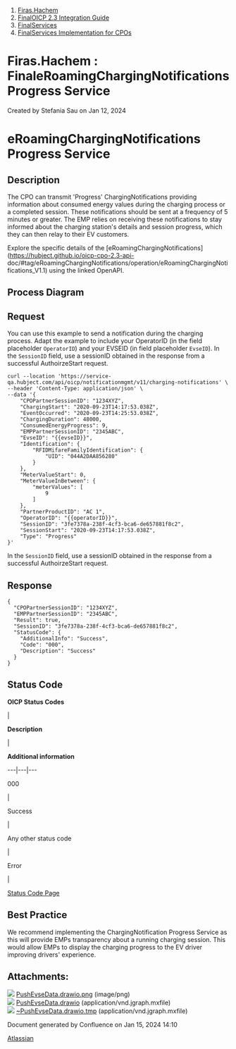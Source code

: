   1. [Firas.Hachem](index.html)
  2. [FinalOICP 2.3 Integration Guide](FinalOICP-2.3-Integration-Guide_3626500097.html)
  3. [FinalServices](FinalServices_3626500498.html)
  4. [FinalServices Implementation for CPOs](FinalServices-Implementation-for-CPOs_3626500540.html)

#  Firas.Hachem : FinaleRoamingChargingNotifications Progress Service

Created by  Stefania Sau on Jan 12, 2024

# eRoamingChargingNotifications Progress Service

## Description

The CPO can transmit 'Progress' ChargingNotifications providing information
about consumed energy values during the charging process or a completed
session. These notifications should be sent at a frequency of 5 minutes or
greater. The EMP relies on receiving these notifications to stay informed
about the charging station's details and session progress, which they can then
relay to their EV customers.

Explore the specific details of the
[eRoamingChargingNotifications](https://hubject.github.io/oicp-cpo-2.3-api-
doc/#tag/eRoamingChargingNotifications/operation/eRoamingChargingNotifications_V1.1)
using the linked OpenAPI.

## Process Diagram

## Request

You can use this example to send a notification during the charging process.
Adapt the example to include your OperatorID (in the field placeholder
`OperatorID`) and your EVSEID (in field placeholder `EvseID`). In the
`SessionID` field, use a sessionID obtained in the response from a successful
AuthoirzeStart request.

    
    
    curl --location 'https://service-qa.hubject.com/api/oicp/notificationmgmt/v11/charging-notifications' \
    --header 'Content-Type: application/json' \
    --data '{
        "CPOPartnerSessionID": "1234XYZ",
        "ChargingStart": "2020-09-23T14:17:53.038Z",
        "EventOccurred": "2020-09-23T14:25:53.038Z",
        "ChargingDuration": 48000,
        "ConsumedEnergyProgress": 9,
        "EMPPartnerSessionID": "2345ABC",
        "EvseID": "{{evseID}}",
        "Identification": {
            "RFIDMifareFamilyIdentification": {
                "UID": "044A2DAA856280"
            }
        },
        "MeterValueStart": 0,
        "MeterValueInBetween": {
            "meterValues": [
                9
            ]
        },
        "PartnerProductID": "AC 1",
        "OperatorID": "{{operatorID}}",
        "SessionID": "3fe7378a-238f-4cf3-bca6-de657881f8c2",
        "SessionStart": "2020-09-23T14:17:53.038Z",
        "Type": "Progress"
    }'

In the `SessionID` field, use a sessionID obtained in the response from a
successful AuthoirzeStart request.

## Response

    
    
    {
      "CPOPartnerSessionID": "1234XYZ",
      "EMPPartnerSessionID": "2345ABC",
      "Result": true,
      "SessionID": "3fe7378a-238f-4cf3-bca6-de657881f8c2",
      "StatusCode": {
        "AdditionalInfo": "Success",
        "Code": "000",
        "Description": "Success"
      }
    }

## Status Code

 **OICP Status Codes**

|

 **Description**

|

 **Additional information**  
  
---|---|---  
  
000

|

Success

|  
  
Any other status code

|

Error

|

[Status Code Page](FinalOICP-status-code_3626501182.html)  
  
## Best Practice

We recommend implementing the ChargingNotification Progress Service as this
will provide EMPs transparency about a running charging session. This would
allow EMPs to display the charging progress to the EV driver improving
drivers' experience.

## Attachments:

![](images/icons/bullet_blue.gif)
[PushEvseData.drawio.png](attachments/3626500713/3626500725.png) (image/png)  
![](images/icons/bullet_blue.gif)
[PushEvseData.drawio](attachments/3626500713/3626500728.drawio)
(application/vnd.jgraph.mxfile)  
![](images/icons/bullet_blue.gif)
[~PushEvseData.drawio.tmp](attachments/3626500713/3626500731.tmp)
(application/vnd.jgraph.mxfile)  

Document generated by Confluence on Jan 15, 2024 14:10

[Atlassian](http://www.atlassian.com/)


